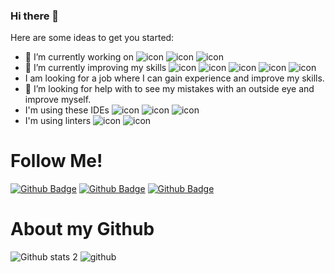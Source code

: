 ### Hi there 👋

Here are some ideas to get you started:

- 🔭 I’m currently working on ![icon](https://img.shields.io/badge/Android-3DDC84?style=for-the-badge&logo=android&logoColor=white) ![icon](https://img.shields.io/badge/iOS-000000?style=for-the-badge&logo=ios&logoColor=white) ![icon](https://img.shields.io/badge/Figma-F24E1E?style=for-the-badge&logo=figma&logoColor=white)
- 🌱 I’m currently improving my skills ![icon](https://img.shields.io/badge/JavaScript-323330?style=for-the-badge&logo=javascript&logoColor=F7DF1E) ![icon](https://img.shields.io/badge/React_Native-20232A?style=for-the-badge&logo=react&logoColor=61DAFB) ![icon](https://img.shields.io/badge/Redux-593D88?style=for-the-badge&logo=redux&logoColor=white) ![icon](https://img.shields.io/badge/Flutter-02569B?style=for-the-badge&logo=flutter&logoColor=white) ![icon](https://img.shields.io/badge/Dart-0175C2?style=for-the-badge&logo=dart&logoColor=white)
- I am looking for a job where I can gain experience and improve my skills.
- 🤔 I’m looking for help with to see my mistakes with an outside eye and improve myself.
- I'm using these IDEs ![icon](https://img.shields.io/badge/Xcode-007ACC?style=for-the-badge&logo=Xcode&logoColor=white) ![icon](https://img.shields.io/badge/Visual_Studio_Code-0078D4?style=for-the-badge&logo=visual%20studio%20code&logoColor=white) ![icon](https://img.shields.io/badge/Android_Studio-3DDC84?style=for-the-badge&logo=android-studio&logoColor=white)
- I'm using linters ![icon](https://img.shields.io/badge/eslint-3A33D1?style=for-the-badge&logo=eslint&logoColor=white) ![icon](https://img.shields.io/badge/prettier-1A2C34?style=for-the-badge&logo=prettier&logoColor=F7BA3E)

<h1> Follow Me! </h1>

[![Github Badge](https://img.shields.io/badge/GitHub-100000?style=for-the-badge&logo=github&logoColor=white])](https://github.com/abdullah-altunkaynak)
[![Github Badge](https://img.shields.io/badge/LinkedIn-0077B5?style=for-the-badge&logo=linkedin&logoColor=white)](https://www.linkedin.com/in/abdullah-altunkaynak-443ab7215/) [![Github Badge](https://img.shields.io/badge/Medium-12100E?style=for-the-badge&logo=medium&logoColor=white)](https://medium.com/@altunkaynakabdullah99)

<h1> About my Github </h1>

![Github stats 2](https://github-readme-stats.vercel.app/api?username=abdullah-altunkaynak&show_icons=true&theme=radical)
![github](https://github-readme-stats.vercel.app/api/top-langs/?username=abdullah-altunkaynak&theme=blue-green)
